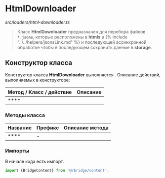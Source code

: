 # HtmlDownloader

_src/loaders/html-downloader.ts_

> Класс **HtmlDownloader** предназначен для перебора файлов **`*.jsons`**, которые расположены в **htmls** в {% include "../../helpers/jsonsLink.md" %} и последующей ассинхронной обработке чтобы в последующем сохранить данные в **storage**.

## Конструктор класса

Конструктор класса **HtmlDownloader** выполняется . Описание действий, выполняемых в конструкторе:

| Метод / Класс / действие | Описание |
|--------------------------|----------|
| ****                     |          |

### Методы класса

| Название | Префикс | Описание метода |
|----------|---------|-----------------|
| ****     | -       |                 |

### Импорты

В начале кода есть импорт.

```ts
import {BridgeContent} from '@/bridge/content';
```
